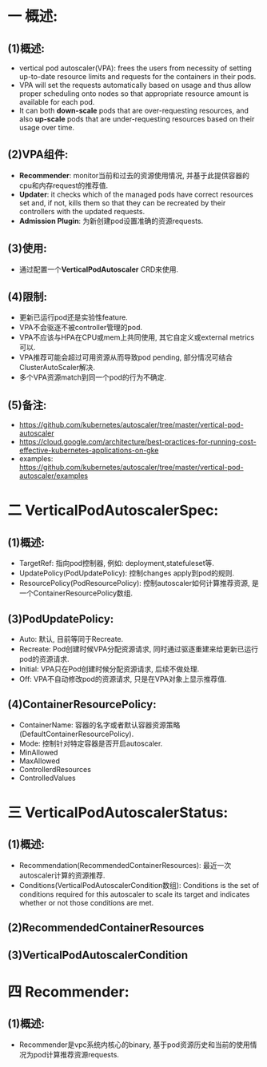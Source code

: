 # 一 概述:
## (1)概述:
- vertical pod autoscaler(VPA): frees the users from necessity of setting up-to-date resource limits and requests for the containers in their pods. 
- VPA will set the requests automatically based on usage and thus allow proper scheduling onto nodes so that appropriate resource amount is available for each pod. 
- It can both **down-scale** pods that are over-requesting resources, and also **up-scale** pods that are under-requesting resources based on their usage over time.

## (2)VPA组件:
- **Recommender**: monitor当前和过去的资源使用情况, 并基于此提供容器的cpu和内存request的推荐值.
- **Updater**: it checks which of the managed pods have correct resources set and, if not, kills them so that they can be recreated by their controllers with the updated requests.
- **Admission Plugin**: 为新创建pod设置准确的资源requests.

## (3)使用:
- 通过配置一个**VerticalPodAutoscaler** CRD来使用.

## (4)限制:
- 更新已运行pod还是实验性feature.
- VPA不会驱逐不被controller管理的pod.
- VPA不应该与HPA在CPU或mem上共同使用, 其它自定义或external metrics可以.
- VPA推荐可能会超过可用资源从而导致pod pending, 部分情况可结合ClusterAutoScaler解决.
- 多个VPA资源match到同一个pod的行为不确定.

## (5)备注:
- https://github.com/kubernetes/autoscaler/tree/master/vertical-pod-autoscaler
- https://cloud.google.com/architecture/best-practices-for-running-cost-effective-kubernetes-applications-on-gke
- examples: https://github.com/kubernetes/autoscaler/tree/master/vertical-pod-autoscaler/examples

# 二 VerticalPodAutoscalerSpec:
## (1)概述:
- TargetRef: 指向pod控制器, 例如: deployment,statefuleset等.
- UpdatePolicy(PodUpdatePolicy): 控制changes apply到pod的规则.
- ResourcePolicy(PodResourcePolicy): 控制autoscaler如何计算推荐资源, 是一个ContainerResourcePolicy数组.

## (3)PodUpdatePolicy:
- Auto: 默认, 目前等同于Recreate.
- Recreate: Pod创建时候VPA分配资源请求, 同时通过驱逐重建来给更新已运行pod的资源请求.
- Initial: VPA只在Pod创建时候分配资源请求, 后续不做处理.
- Off: VPA不自动修改pod的资源请求, 只是在VPA对象上显示推荐值.

## (4)ContainerResourcePolicy:
- ContainerName: 容器的名字或者默认容器资源策略(DefaultContainerResourcePolicy).
- Mode: 控制针对特定容器是否开启autoscaler.
- MinAllowed
- MaxAllowed
- ControllerdResources
- ControlledValues

# 三 VerticalPodAutoscalerStatus:
## (1)概述:
- Recommendation(RecommendedContainerResources): 最近一次autoscaler计算的资源推荐.
- Conditions(VerticalPodAutoscalerCondition数组): Conditions is the set of conditions required for this autoscaler to scale its target and indicates whether or not those conditions are met.

## (2)RecommendedContainerResources

## (3)VerticalPodAutoscalerCondition

# 四 Recommender:
## (1)概述:
- Recommender是vpc系统内核心的binary, 基于pod资源历史和当前的使用情况为pod计算推荐资源requests.
